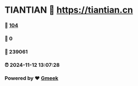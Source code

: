 # TIANTIAN :link: https://tiantian.cn 
### :page_facing_up: [104](https://tiantian.cn/tag.html) 
### :speech_balloon: 0 
### :hibiscus: 239061 
### :alarm_clock: 2024-11-12 13:07:28 
### Powered by :heart: [Gmeek](https://github.com/Meekdai/Gmeek)
